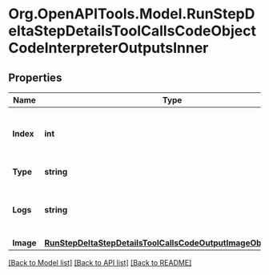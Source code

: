 # Org.OpenAPITools.Model.RunStepDeltaStepDetailsToolCallsCodeObjectCodeInterpreterOutputsInner

## Properties

Name | Type | Description | Notes
------------ | ------------- | ------------- | -------------
**Index** | **int** | The index of the output in the outputs array. | 
**Type** | **string** | Always &#x60;logs&#x60;. | 
**Logs** | **string** | The text output from the Code Interpreter tool call. | [optional] 
**Image** | [**RunStepDeltaStepDetailsToolCallsCodeOutputImageObjectImage**](RunStepDeltaStepDetailsToolCallsCodeOutputImageObjectImage.md) |  | [optional] 

[[Back to Model list]](../README.md#documentation-for-models) [[Back to API list]](../README.md#documentation-for-api-endpoints) [[Back to README]](../README.md)

